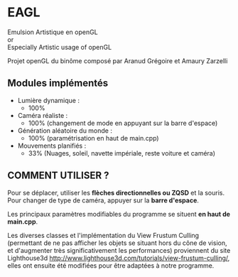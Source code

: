 ﻿# EAGL

Emulsion Artistique en openGL   
or   
Especially Artistic usage of openGL

Projet openGL du binôme composé par Aranud Grégoire et Amaury Zarzelli

## Modules implémentés
+ Lumière dynamique : 
    - 100%   
+ Caméra réaliste :
    - 100% (changement de mode en appuyant sur la barre d'espace)  
+ Génération aléatoire du monde :
    - 100% (paramétrisation en haut de main.cpp)  
+ Mouvements planifiés :
    - 33% (Nuages, soleil, navette impériale, reste voiture et caméra)  

## COMMENT UTILISER ?

Pour se déplacer, utiliser les **flèches directionnelles ou ZQSD** et la souris.
Pour changer de type de caméra, appuyer sur la **barre d'espace**.

Les principaux paramètres modifiables du programme se situent **en haut de main.cpp**.

Les diverses classes et l'implémentation du View Frustum Culling (permettant de ne pas afficher les objets se situant hors du cône de vision, et d'augmenter très significativement les performances) proviennent du site Lighthouse3d http://www.lighthouse3d.com/tutorials/view-frustum-culling/, elles ont ensuite été modifiées pour être adaptées à notre programme.
